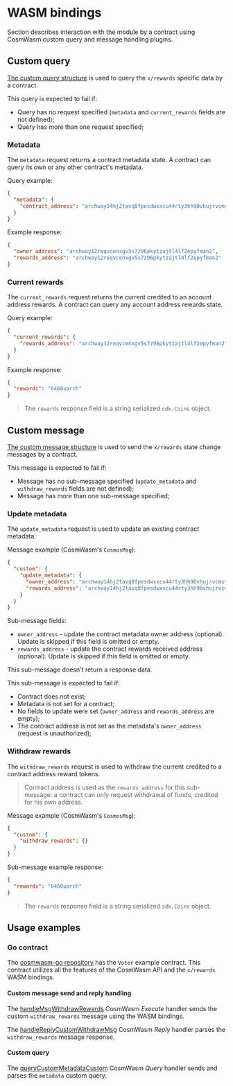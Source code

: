<!--
order: 8
-->

# WASM bindings

Section describes interaction with the module by a contract using CosmWasm custom query and message handling plugins.

## Custom query

[The custom query structure](https://github.com/archway-network/archway/blob/4220b9a643fc37840674a261552f26ec4699a32b/x/rewards/wasmbinding/types/query.go#L12) is used to query the `x/rewards` specific data by a contract.

This query is expected to fail if:

* Query has no request specified (`metadata` and `current_rewards` fields are not defined);
* Query has more than one request specified;

### Metadata

The `metadata` request returns a contract metadata state. A contract can query its own or any other contract's metadata.

Query example:

```json
{
  "metadata": {
    "contract_address": "archway14hj2tavq8fpesdwxxcu44rty3hh90vhujrvcmstl4zr3txmfvw9sy85n2u"
  }
}
```

Example response:

```json
{
  "owner_address": "archway12reqvcenxgv5s7z96pkytzajtl4lf2epyfman2",
  "rewards_address": "archway12reqvcenxgv5s7z96pkytzajtl4lf2epyfman2"
}
```

### Current rewards

The `current_rewards` request returns the current credited to an account address rewards. A contract can query any account address rewards state.

Query example:

```json
{
  "current_rewards": {
    "rewards_address": "archway12reqvcenxgv5s7z96pkytzajtl4lf2epyfman2"
  }
}
```

Example response:

```json
{
  "rewards": "6460uarch"
}
```

> The `rewards` response field is a string serialized `sdk.Coins` object.

## Custom message

[The custom message structure](https://github.com/archway-network/archway/blob/4220b9a643fc37840674a261552f26ec4699a32b/x/rewards/wasmbinding/types/msg.go#L12) is used to send the `x/rewards` state change messages by a contract.

This message is expected to fail if:

* Message has no sub-message specified (`update_metadata` and `withdraw_rewards` fields are not defined);
* Message has more than one sub-message specified;

### Update metadata

The `update_metadata` request is used to update an existing contract metadata.

Message example (CosmWasm's `CosmosMsg`):

```json
{
  "custom": {
    "update_metadata": {
      "owner_address": "archway14hj2tavq8fpesdwxxcu44rty3hh90vhujrvcmstl4zr3txmfvw9sy85n2u",
      "rewards_address": "archway14hj2tavq8fpesdwxxcu44rty3hh90vhujrvcmstl4zr3txmfvw9sy85n2u"
    }
  }
}
```

Sub-message fields:

* `owner_address` - update the contract metadata owner address (optional). Update is skipped if this field is omitted or empty.
* `rewards_address` - update the contract rewards received address (optional). Update is skipped if this field is omitted or empty.

This sub-message doesn't return a response data.

This sub-message is expected to fail if:

* Contract does not exist;
* Metadata is not set for a contract;
* No fields to update were set (`owner_address` and `rewards_address` are empty);
* The contract address is not set as the metadata's `owner_address` (request is unauthorized);

### Withdraw rewards

The `withdraw_rewards` request is used to withdraw the current credited to a contract address reward tokens.

> Contract address is used as the `rewards_address` for this sub-message: a contract can only request withdrawal of funds, credited for his own address.

Message example (CosmWasm's `CosmosMsg`):

```json
{
  "custom": {
    "withdraw_rewards": {}
  }
}
```

Sub-message example response:

```json
{
  "rewards": "6460uarch"
}
```

> The `rewards` response field is a string serialized `sdk.Coins` object.

## Usage examples

### Go contract

The [cosmwasm-go repository](https://github.com/CosmWasm/cosmwasm-go) has the `Voter` example contract. This contract utilizes all the features of the CosmWasm API and the `x/rewards` WASM bindings.

#### Custom message send and reply handling

The [handleMsgWithdrawRewards](https://github.com/CosmWasm/cosmwasm-go/blob/5a075164191c7f55912cbaaca5e0f1ccc5e53348/example/voter/src/handler.go#L362) CosmWasm *Execute* handler sends the custom `withdraw_rewards` message using the WASM bindings.

The [handleReplyCustomWithdrawMsg](https://github.com/CosmWasm/cosmwasm-go/blob/5a075164191c7f55912cbaaca5e0f1ccc5e53348/example/voter/src/handler.go#L390) CosmWasm *Reply* handler parses the `withdraw_rewards` message response.

#### Custom query

The [queryCustomMetadataCustom](https://github.com/CosmWasm/cosmwasm-go/blob/5a075164191c7f55912cbaaca5e0f1ccc5e53348/example/voter/src/querier.go#L192) CosmWasm *Query* handler sends and parses the `metadata` custom query.